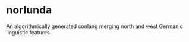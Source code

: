 # norlunda
An algorithmically generated conlang merging north and west Germanic linguistic features
